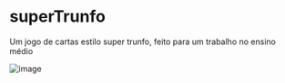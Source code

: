 # superTrunfo
Um jogo de cartas estilo super trunfo, feito para um trabalho no ensino médio 

![image](https://user-images.githubusercontent.com/101017414/157747446-8cf2ba53-82d8-4249-a8f8-f9d0fcab4f75.png)

